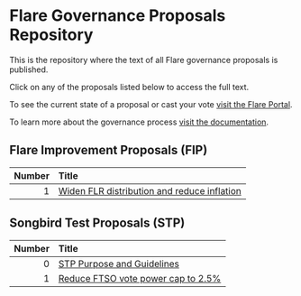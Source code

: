 #  Flare Governance Proposals Repository

This is the repository where the text of all Flare governance proposals is published.

Click on any of the proposals listed below to access the full text.

To see the current state of a proposal or cast your vote [visit the Flare Portal](https://portal.flare.network).

To learn more about the governance process [visit the documentation](https://docs.flare.network/tech/governance).

## Flare Improvement Proposals (FIP)

| Number | Title                                                       |
| -----: | :---------------------------------------------------------- |
|      1 | [Widen FLR distribution and reduce inflation](FIP/FIP_1.md) |

## Songbird Test Proposals (STP)

| Number | Title                                              |
| -----: | :------------------------------------------------- |
|      0 | [STP Purpose and Guidelines](STP/STP_0.md)         |
|      1 | [Reduce FTSO vote power cap to 2.5%](STP/STP_1.md) |
